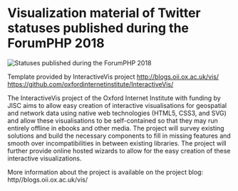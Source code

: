 # Visualization material of Twitter statuses published during the ForumPHP 2018

![Statuses published during the ForumPHP 2018](https://thierry.marianne.io/events/forumphp2018/forumphp-2018.png)

Template provided by InteractiveVis project
http://blogs.oii.ox.ac.uk/vis/
https://github.com/oxfordinternetinstitute/InteractiveVis/

The InteractiveVis project of the Oxford Internet Institute with funding by JISC aims to allow easy creation of interactive visualisations for geospatial and network data using native web technologies (HTML5, CSS3, and SVG) and allow these visualisations to be self-contained so that they may run entirely offline in ebooks and other media. The project will survey existing solutions and build the necessary components to fill in missing features and smooth over incompatibilities in between existing libraries. The project will further provide online hosted wizards to allow for the easy creation of these interactive visualizations.

More information about the project is available on the project blog:
http//blogs.oii.ox.ac.uk/vis/


